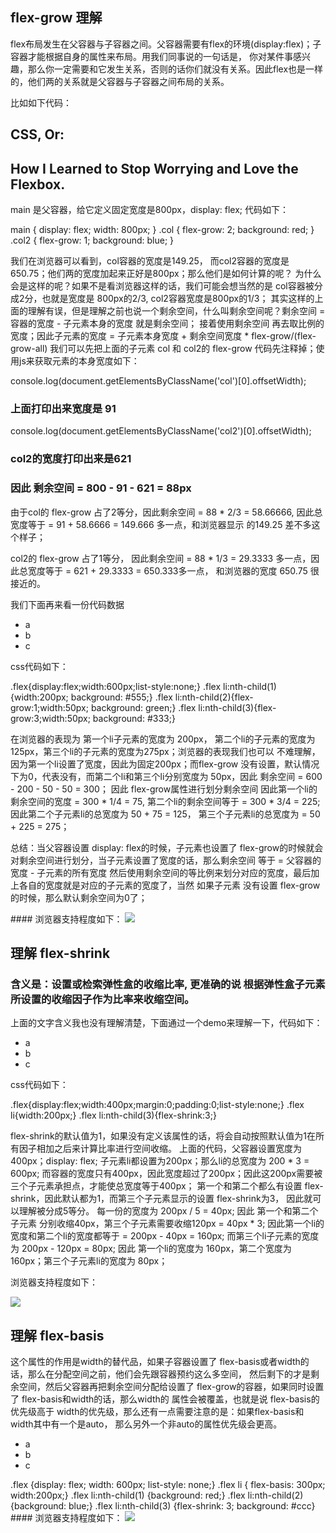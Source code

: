 ## flex-grow 理解
<p>
  flex布局发生在父容器与子容器之间。父容器需要有flex的环境(display:flex)；子容器才能根据自身的属性来布局。用我们同事说的一句话是，
  你对某件事感兴趣，那么你一定需要和它发生关系，否则的话你们就没有关系。因此flex也是一样的，他们两的关系就是父容器与子容器之间布局的关系。
</p>
比如如下代码：
    <main>
      <div class="col">
        <h2>CSS, Or:</h2>
      </div>
      <div class="col2">
        <h2>How I Learned to Stop Worrying and Love the Flexbox.</h2>
      </div>
    </main>
<p>
  main 是父容器，给它定义固定宽度是800px，display: flex; 代码如下：
</p>
    main {
      display: flex;
      width: 800px;
    }
    .col {
      flex-grow: 2;
      background: red;
    }
    .col2 {
      flex-grow: 1;
      background: blue;
    }
<p>
  我们在浏览器可以看到，col容器的宽度是149.25， 而col2容器的宽度是650.75；他们两的宽度加起来正好是800px；那么他们是如何计算的呢？
  为什么会是这样的呢？如果不是看浏览器这样的话，我们可能会想当然的是 col容器被分成2分，也就是宽度是 800px的2/3, col2容器宽度是800px的1/3；
  其实这样的上面的理解有误，但是理解之前也说一个剩余空间，什么叫剩余空间呢？剩余空间 = 容器的宽度 - 子元素本身的宽度 就是剩余空间；
  接着使用剩余空间 再去取比例的宽度；因此子元素的宽度 = 子元素本身宽度 + 剩余空间宽度 * flex-grow/(flex-grow-all) 
  我们可以先把上面的子元素 col 和 col2的 flex-grow 代码先注释掉；使用js来获取元素的本身宽度如下：
</p>
    console.log(document.getElementsByClassName('col')[0].offsetWidth); 
<h3>上面打印出来宽度是 91</h3>
    console.log(document.getElementsByClassName('col2')[0].offsetWidth);
<h3>col2的宽度打印出来是621</h3>
<h3>
 因此 剩余空间 = 800 - 91 - 621 = 88px
</h3>
<p>
  由于col的 flex-grow 占了2等分，因此剩余空间 = 88 * 2/3 = 58.66666, 因此总宽度等于 = 91 + 58.6666 = 149.666 多一点，和浏览器显示
  的149.25 差不多这个样子；
</p>
<p>
  col2的 flex-grow 占了1等分， 因此剩余空间 = 88 * 1/3 = 29.3333 多一点，因此总宽度等于 = 621 + 29.3333 = 650.333多一点，
  和浏览器的宽度 650.75 很接近的。
</p>
<p>我们下面再来看一份代码数据</p>
    <ul class="flex">
      <li>a</li>
      <li>b</li>
      <li>c</li>
    </ul>
<p>css代码如下：</p>
    .flex{display:flex;width:600px;list-style:none;}
    .flex li:nth-child(1){width:200px; background: #555;}
    .flex li:nth-child(2){flex-grow:1;width:50px; background: green;}
    .flex li:nth-child(3){flex-grow:3;width:50px; background: #333;}
<p>
  在浏览器的表现为 第一个li子元素的宽度为 200px， 第二个li的子元素的宽度为125px，第三个li的子元素的宽度为275px；浏览器的表现我们也可以
  不难理解，因为第一个li设置了宽度，因此为固定200px；而flex-grow 没有设置，默认情况下为0，代表没有，而第二个li和第三个li分别宽度为
  50px，因此 剩余空间 = 600 - 200 - 50 - 50 = 300； 因此 flex-grow属性进行划分剩余空间 
  因此第一个li的剩余空间的宽度 = 300 * 1/4 = 75, 第二个li的剩余空间等于 = 300 * 3/4 = 225; 因此第二个子元素li的总宽度为
  50 + 75 = 125， 第三个子元素li的总宽度为 = 50 + 225 = 275； 
</p>
<p>
  总结：当父容器设置 display: flex的时候，子元素也设置了 flex-grow的时候就会对剩余空间进行划分，当子元素设置了宽度的话，那么剩余空间
  等于 = 父容器的宽度 - 子元素的所有宽度  然后使用剩余空间的等比例来划分对应的宽度，最后加上各自的宽度就是对应的子元素的宽度了，当然
  如果子元素 没有设置 flex-grow的时候，那么默认剩余空间为0了；
</p>
#### 浏览器支持程度如下：
<img src='https://raw.githubusercontent.com/tugenhua0707/css3-learn/flex/master/flex-grow.png' />

## 理解 flex-shrink
<h3>含义是：设置或检索弹性盒的收缩比率, 更准确的说 根据弹性盒子元素所设置的收缩因子作为比率来收缩空间。</h3>
<p>上面的文字含义我也没有理解清楚，下面通过一个demo来理解一下，代码如下：</p>
    <ul class="flex">
      <li>a</li>
      <li>b</li>
      <li>c</li>
    </ul>
<p>css代码如下：</p>
    .flex{display:flex;width:400px;margin:0;padding:0;list-style:none;}
    .flex li{width:200px;}
    .flex li:nth-child(3){flex-shrink:3;}
<p>
  flex-shrink的默认值为1，如果没有定义该属性的话，将会自动按照默认值为1在所有因子相加之后来计算比率进行空间收缩。
  上面的代码，父容器设置宽度为400px；display: flex; 子元素li都设置为200px；那么li的总宽度为 200 * 3 = 600px; 
  而容器的宽度只有400px，因此宽度超过了200px；因此这200px需要被三个子元素承担点，才能使总宽度等于400px；
  第一个和第二个都么有设置 flex-shrink，因此默认都为1，而第三个子元素显示的设置 flex-shrink为3， 因此就可以理解被分成5等分。
  每一份的宽度为 200px / 5 = 40px; 因此 第一个和第二个子元素 分别收缩40px，第三个子元素需要收缩120px = 40px * 3;
  因此第一个li的宽度和第二个li的宽度都等于 = 200px - 40px = 160px; 而第三个li子元素的宽度为 200px - 120px = 80px;
  因此 第一个li的宽度为 160px，第二个宽度为 160px；第三个子元素li的宽度为 80px； 
</p>
<p>浏览器支持程度如下：</p>
<img src='https://raw.githubusercontent.com/tugenhua0707/css3-learn/flex/master/flex-shrink.png' />

## 理解 flex-basis
<p>这个属性的作用是width的替代品，如果子容器设置了 flex-basis或者width的话，那么在分配空间之前，他们会先跟容器预约这么多空间，
然后剩下的才是剩余空间，然后父容器再把剩余空间分配给设置了 flex-grow的容器，如果同时设置了 flex-basis和width的话，那么width的
属性会被覆盖，也就是说 flex-basis的优先级高于 width的优先级，那么还有一点需要注意的是：如果flex-basis和width其中有一个是auto，
那么另外一个非auto的属性优先级会更高。</p>
    <ul class="flex">
      <li class='col'>a</li>
      <li class='col2'>b</li>
      <li class='col3'>c</li>
    </ul>
    .flex {display: flex; width: 600px; list-style: none;}
    .flex li { flex-basis: 300px; width:200px;}
    .flex li:nth-child(1) {background: red;}
    .flex li:nth-child(2) {background: blue;}
    .flex li:nth-child(3) {flex-shrink: 3; background: #ccc}
#### 浏览器支持程度如下：
<img src='https://raw.githubusercontent.com/tugenhua0707/css3-learn/flex/master/flex-basis.png' />
